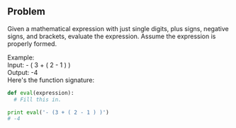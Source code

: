 ## Problem

Given a mathematical expression with just single digits, plus signs, negative signs, and brackets, evaluate the expression. Assume the expression is properly formed.

Example:  
Input: - ( 3 + ( 2 - 1 ) )  
Output: -4  
Here's the function signature:  

```python
def eval(expression):
  # Fill this in.

print eval('- (3 + ( 2 - 1 ) )')
# -4
```
